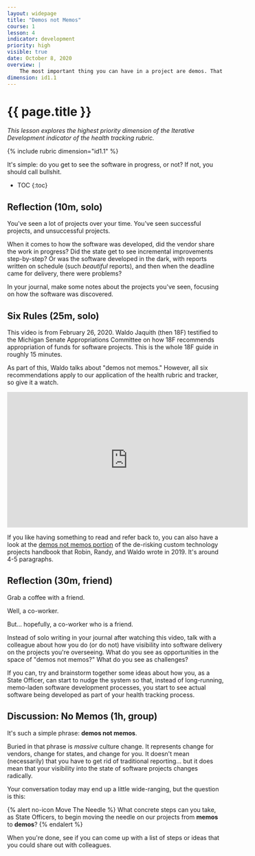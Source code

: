 ```yaml
---
layout: widepage
title: "Demos not Memos"
course: 1
lesson: 4
indicator: development
priority: high
visible: true
date: October 8, 2020
overview: |
    The most important thing you can have in a project are demos. That is, working software. If someone gives you a report about a piece of software, the software probably doesn't work. (Ask me how I know.) If someone shows you a video of a piece of software, the software may have worked once. (Ask me how I know.) If someone shows you a piece of software, but they control it, the software barely works. (Ask me how I know.) If someone lets you use a piece of software, they have confidence. It might work, it might break, but they have confidence.
dimension: id1.1
---
```


# {{ page.title }}

*This lesson explores the highest priority dimension of the Iterative Development indicator of the health tracking rubric.*

{% include rubric dimension="id1.1" %}

It's simple: do you get to see the software in progress, or not? If not, you should call bullshit. 

* TOC
{:toc}

## Reflection (10m, solo)

You've seen a lot of projects over your time. You've seen successful projects, and unsuccessful projects.

When it comes to how the software was developed, did the vendor share the work in progress? Did the state get to see incremental improvements step-by-step? Or was the software developed in the dark, with reports written on schedule (such *beautiful* reports), and then when the deadline came for delivery, there were problems? 

In your journal, make some notes about the projects you've seen, focusing on how the software was discovered.

## Six Rules (25m, solo)

This video is from February 26, 2020. Waldo Jaquith (then 18F) testified to the Michigan Senate Appropriations Committee on how 18F recommends appropriation of funds for software projects. This is the whole 18F guide in roughly 15 minutes.

As part of this, Waldo talks about "demos not memos." However, all six recommendations apply to our application of the health rubric and tracker, so give it a watch.

<iframe width="560" height="315" src="https://www.youtube.com/embed/g-h6CtSwk30?start=48" frameborder="0" allow="accelerometer; autoplay; clipboard-write; encrypted-media; gyroscope; picture-in-picture" allowfullscreen></iframe>

If you like having something to read and refer back to, you can also have a look at the [demos not memos portion](https://agilebudgeting.org/plays/demos/) of the de-risking custom technology projects handbook that Robin, Randy, and Waldo wrote in 2019. It's around 4-5 paragraphs.

## Reflection (30m, friend)

Grab a coffee with a friend.

Well, a co-worker.

But... hopefully, a co-worker who is a friend.

Instead of solo writing in your journal after watching this video, talk with a colleague about how you do (or do not) have visibility into software delivery on the projects you're overseeing. What do you see as opportunities in the space of "demos not memos?" What do you see as challenges? 

If you can, try and brainstorm together some ideas about how you, as a State Officer, can start to nudge the system so that, instead of long-running, memo-laden software development processes, you start to see actual software being developed as part of your health tracking process.

## Discussion: No Memos (1h, group)

It's such a simple phrase: **demos not memos**.

Buried in that phrase is *massive* culture change. It represents change for vendors, change for states, and change for you. It doesn't mean (necessarily) that you have to get rid of traditional reporting... but it does mean that your visibility into the state of software projects changes radically.

Your conversation today may end up a little wide-ranging, but the question is this:

{% alert no-icon Move The Needle %}
What concrete steps can you take, as State Officers, to begin moving the needle on our projects from <b>memos</b> to <b>demos</b>?
{% endalert %}

When you're done, see if you can come up with a list of steps or ideas that you could share out with colleagues. 
